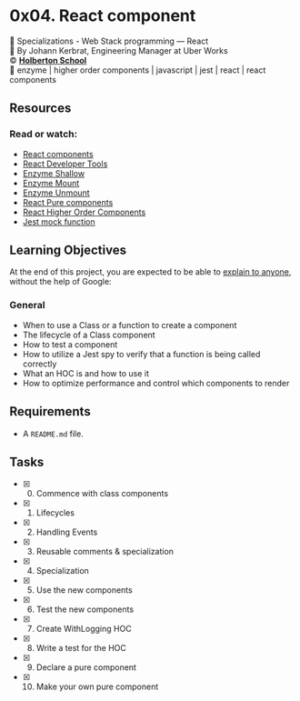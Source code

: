 # 0x04. React component
:open_file_folder: Specializations - Web Stack programming ― React  
:bust_in_silhouette: By Johann Kerbrat, Engineering Manager at Uber Works  
:copyright: **[Holberton School](https://www.holbertonschool.com/)**  
:bookmark: enzyme | higher order components | javascript | jest | react | react components

## Resources
### Read or watch:
* [React components](https://reactjs.org/docs/react-component.html)
* [React Developer Tools](https://chrome.google.com/webstore/detail/react-developer-tools/fmkadmapgofadopljbjfkapdkoienihi)
* [Enzyme Shallow](https://enzymejs.github.io/enzyme/docs/api/shallow.html)
* [Enzyme Mount](https://enzymejs.github.io/enzyme/docs/api/ReactWrapper/mount.html)
* [Enzyme Unmount](https://enzymejs.github.io/enzyme/docs/api/ReactWrapper/unmount.html)
* [React Pure components](https://reactjs.org/docs/react-api.html#reactpurecomponent)
* [React Higher Order Components](https://reactjs.org/docs/higher-order-components.html)
* [Jest mock function](https://jestjs.io/docs/en/jest-object#mock-functions)

## Learning Objectives
At the end of this project, you are expected to be able to [explain to anyone](https://fs.blog/2012/04/feynman-technique/), without the help of Google:
### General
* When to use a Class or a function to create a component
* The lifecycle of a Class component
* How to test a component
* How to utilize a Jest spy to verify that a function is being called correctly
* What an HOC is and how to use it
* How to optimize performance and control which components to render

## Requirements
* A ```README.md``` file.

## Tasks
* [x] 0. Commence with class components
* [x] 1. Lifecycles
* [x] 2. Handling Events
* [x] 3. Reusable comments & specialization
* [x] 4. Specialization
* [x] 5. Use the new components
* [x] 6. Test the new components
* [x] 7. Create WithLogging HOC
* [x] 8. Write a test for the HOC
* [x] 9. Declare a pure component
* [x] 10. Make your own pure component
